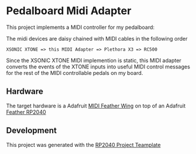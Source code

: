 # Pedalboard Midi Adapter

This project implements a MIDI controller for my pedalboard:

The midi devices are daisy chained with MIDI cables in the following order

```
XSONIC XTONE => this MIDI Adapter => Plethora X3 => RC500
```

Since the XSONIC XTONE MIDI implemention is static, this MIDI adapter converts the events of the XTONE inputs into
useful MIDI control messages for the rest of the MIDI controllable pedals on my board.

## Hardware

The target hardware is a Adafruit [MIDI Feather Wing](https://www.adafruit.com/product/4740) on top of an Adafruit
[Feather RP2040](https://www.adafruit.com/product/4884)


## Development
This project was generated with the [RP2040 Project Teamplate](https://github.com/rp-rs/rp2040-project-template)
